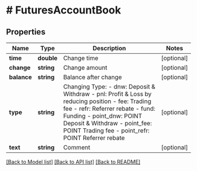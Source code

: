 # # FuturesAccountBook

## Properties

Name | Type | Description | Notes
------------ | ------------- | ------------- | -------------
**time** | **double** | Change time | [optional] 
**change** | **string** | Change amount | [optional] 
**balance** | **string** | Balance after change | [optional] 
**type** | **string** | Changing Type: - dnw: Deposit &amp; Withdraw - pnl: Profit &amp; Loss by reducing position - fee: Trading fee - refr: Referrer rebate - fund: Funding - point_dnw: POINT Deposit &amp; Withdraw - point_fee: POINT Trading fee - point_refr: POINT Referrer rebate | [optional] 
**text** | **string** | Comment | [optional] 

[[Back to Model list]](../../README.md#documentation-for-models) [[Back to API list]](../../README.md#documentation-for-api-endpoints) [[Back to README]](../../README.md)
